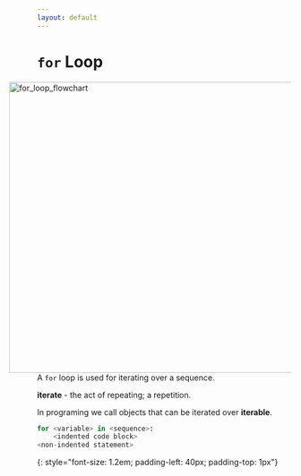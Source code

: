 ```yaml
---
layout: default
---
```


# `for` Loop

<img style="padding-right: 50px; " src="../../for_loop_flowchart.svg" alt="for_loop_flowchart" width="520" align="right" >

A `for` loop is used for iterating over a sequence.

**iterate** - the act of repeating; a repetition.

In programing we call objects that can be iterated over **iterable**.

```python
for <variable> in <sequence>:
    <indented code block>
<non-indented statement>
```
{: style="font-size: 1.2em; padding-left: 40px; padding-top: 1px"}

